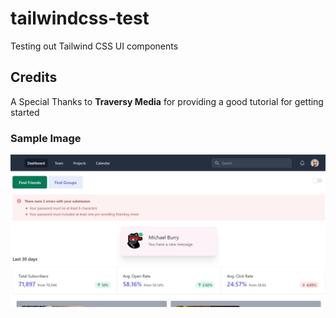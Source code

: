 # tailwindcss-test
 Testing out Tailwind CSS UI components

## Credits
 A Special Thanks to <b>Traversy Media</b> for providing a good tutorial for getting started

### Sample Image
 ![image info](./dist/img/merge1.jpg)
